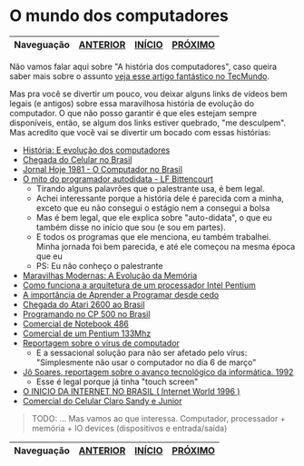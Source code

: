 O mundo dos computadores
========================

Naveguação | [ANTERIOR][_A] | [INÍCIO][_H] | [PRÓXIMO][_P]
-----------|----------------|------------|--------------

Não vamos falar aqui sobre "A história dos computadores", caso queira saber mais sobre o assunto [veja esse artigo fantástico no TecMundo][TECMUNDO-LINK].

Mas pra você se divertir um pouco, vou deixar alguns links de vídeos bem legais (e antigos) sobre essa maravilhosa história de evolução do computador. O que não posso garantir é que eles estejam sempre disponíveis, então, se algum dos links estiver quebrado, "me desculpem". Mas acredito que você vai se divertir um bocado com essas histórias:

* [História: E evolução dos computadores][VIDEO1-LINK]
* [Chegada do Celular no Brasil][VIDEO2-LINK]
* [Jornal Hoje 1981 - O Computador no Brasil][VIDEO3-LINK]
* [O mito do programador autodidata - LF Bittencourt][VIDEO4-LINK]
  - Tirando alguns palavrões que o palestrante usa, é bem legal.
  - Achei interessante porque a história dele é parecida com a minha, exceto que eu não consegui o estágio nem a consegui a bolsa
  - Mas é bem legal, que ele explica sobre "auto-didata", o que eu também disse no início que sou (e sou em partes).
  - E todos os programas que ele menciona, eu também trabalhei. Minha jornada foi bem parecida, e até ele começou na mesma época que eu
  - PS: Eu não conheço o palestrante
* [Maravilhas Modernas: A Evolução da Memória][VIDEO5-LINK]
* [Como funciona a arquitetura de um processador Intel Pentium][VIDEO6-LINK]
* [A importância de Aprender a Programar desde cedo][VIDEO7-LINK]
* [Chegada do Atari 2600 ao Brasil][VIDEO8-LINK]
* [Programando no CP 500 no Brasil][VIDEO9-LINK]
* [Comercial de Notebook 486][VIDEO10-LINK]
* [Comercial de um Pentium 133Mhz][VIDEO11-LINK]
* [Reportagem sobre o vírus de computador][VIDEO12-LINK]
  - E a sessacional solução para não ser afetado pelo vírus: "Simplesmente não usar o computador no dia 6 de março"
* [Jô Soares, reportagem sobre o avanço tecnológico da informática. 1992][VIDEO13-LINK]
  - Esse é legal porque já tinha "touch screen"
* [O INICIO DA INTERNET NO BRASIL ( Internet World 1996 )][VIDEO14-LINK]
* [Comercial do Celular Claro Sandy e Junior][VIDEO1-LINK]

> TODO: ... Mas vamos ao que interessa. Computador, processador + memória + IO devices (dispositivos e entrada/saída)

Naveguação | [ANTERIOR][_A] | [INÍCIO][_H] | [PRÓXIMO][_P]
-----------|----------------|------------|--------------

<!-- Links de navegação -->
[_A]: ./intro.md "Capítulo 1 - O \"básico\""
[_H]: ../../../README.md "Início"
[_P]: ./programs.md "Os programas de computador"

<!-- Outros links -->
[TECMUNDO-LINK]: https://www.tecmundo.com.br/tecnologia-da-informacao/1697-a-historia-dos-computadores-e-da-computacao.htm
[VIDEO1-LINK]: https://www.youtube.com/watch?v=mFdUqqwzbVs
[VIDEO2-LINK]: https://www.youtube.com/watch?v=PeCZU6Y3eIU
[VIDEO3-LINK]: https://www.youtube.com/watch?v=NSVoKeiBSm0
[VIDEO4-LINK]: https://www.youtube.com/watch?v=8k8FtqviV5I
[VIDEO5-LINK]: https://www.youtube.com/watch?v=vIY2fSwkUYQ
[VIDEO6-LINK]: https://www.youtube.com/watch?v=LN6LuhRYzuA
[VIDEO7-LINK]: https://www.youtube.com/watch?v=1abR0FEG16g
[VIDEO8-LINK]: https://www.youtube.com/watch?v=BFoiqJ8PM0Q
[VIDEO9-LINK]: https://www.youtube.com/watch?v=mWXboyLKuUA
[VIDEO10-LINK]: https://www.youtube.com/watch?v=VyDCOMMmFog
[VIDEO11-LINK]: https://www.youtube.com/watch?v=sEhYumJiEbY
[VIDEO12-LINK]: https://www.youtube.com/watch?v=tVAe9eSHBQQ
[VIDEO13-LINK]: https://www.youtube.com/watch?v=3Ma0Gy0HqOI
[VIDEO14-LINK]: https://www.youtube.com/watch?v=AJr0No21Ibk
[VIDEO15-LINK]: https://www.youtube.com/watch?v=RqZPU0eSjNk